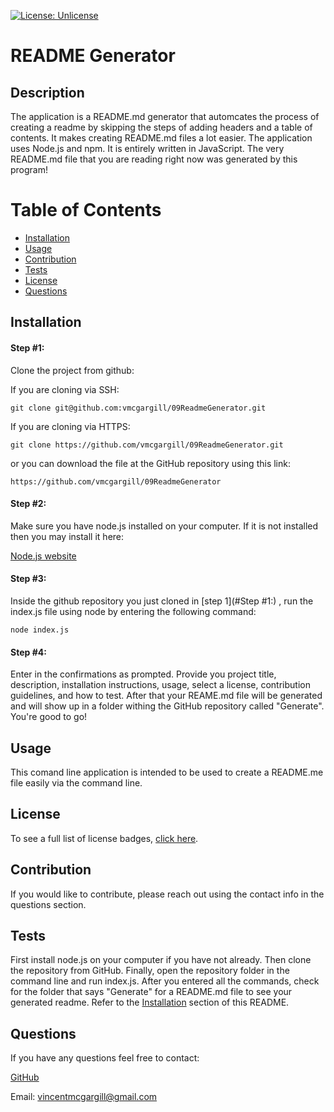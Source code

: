 [![License: Unlicense](https://img.shields.io/badge/license-Unlicense-blue.svg)](http://unlicense.org/)

# README Generator
 
 ## Description 
The application is a README.md generator that automcates the process of creating a readme by skipping the steps of adding headers and a table of contents. It makes creating README.md files a lot easier. The application uses Node.js and npm. It is entirely written in JavaScript. The very README.md file that you are reading right now was generated by this program!
 
# Table of Contents 
- [Installation](#installation) 
- [Usage](#usage) 
- [Contribution](#contribution) 
- [Tests](#tests) 
- [License](#license) 
- [Questions](#questions) 
 
## Installation 

#### Step #1: 

Clone the project from github: 


If you are cloning via SSH:

```
git clone git@github.com:vmcgargill/09ReadmeGenerator.git 
```

If you are cloning via HTTPS:

```
git clone https://github.com/vmcgargill/09ReadmeGenerator.git
```

or you can download the file at the GitHub repository using this link:

```
https://github.com/vmcgargill/09ReadmeGenerator
```


#### Step #2:

Make sure you have node.js installed on your computer. If it is not installed then you may install it here:

[Node.js website](https://nodejs.org/en)

#### Step #3: 

Inside the github repository you just cloned in [step 1](#Step #1:) , run the index.js file using node by entering the following command: 

```
node index.js
``` 

#### Step #4:

Enter in the confirmations as prompted. Provide you project title, description, installation instructions, usage, select a license, contribution guidelines, and how to test. After that your REAME.md file will be generated and will show up in a folder withing the GitHub repository called "Generate". You're good to go! 
 
## Usage 
This comand line application is intended to be used to create a README.me file easily via the command line.

## License
To see a full list of license badges, [click here](https://gist.github.com/lukas-h/2a5d00690736b4c3a7ba).
 
## Contribution 
If you would like to contribute, please reach out using the contact info in the questions section.
 
## Tests 
First install node.js on your computer if you have not already. Then clone the repository from GitHub. Finally, open the repository folder in the command line and run index.js. After you entered all the commands, check for the folder that says "Generate" for a README.md file to see your generated readme. Refer to the [Installation](#Installation) section of this README.
 
## Questions 
If you have any questions feel free to contact: 

[GitHub](https://github.com/vmcgargill) 

Email: [vincentmcgargill@gmail.com](mailto:vincentmcgargill@gmail.com)
